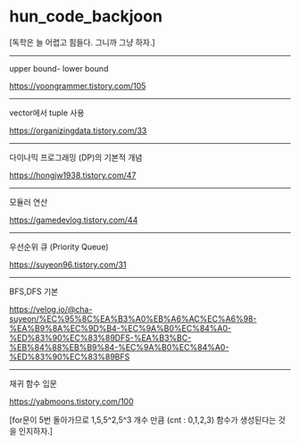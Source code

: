 # hun_code_backjoon

[독학은 늘 어렵고 힘들다. 그니까 그냥 하자.]


-------------------------

upper bound- lower bound

https://yoongrammer.tistory.com/105

----------------------------
vector에서 tuple 사용

https://organizingdata.tistory.com/33

-------------------------------

다이나믹 프로그래밍 (DP)의 기본적 개념

https://hongjw1938.tistory.com/47

--------------------

모듈러 연산

https://gamedevlog.tistory.com/44

-----------------------------

우선순위 큐 (Priority Queue) 

https://suyeon96.tistory.com/31

------------------------------

BFS,DFS 기본

https://velog.io/@cha-suyeon/%EC%95%8C%EA%B3%A0%EB%A6%AC%EC%A6%98-%EA%B9%8A%EC%9D%B4-%EC%9A%B0%EC%84%A0-%ED%83%90%EC%83%89DFS-%EA%B3%BC-%EB%84%88%EB%B9%84-%EC%9A%B0%EC%84%A0-%ED%83%90%EC%83%89BFS

-----------------------------

재귀 함수 입문

https://yabmoons.tistory.com/100

[for문이 5번 돌아가므로 1,5,5^2,5^3 개수 만큼 (cnt : 0,1,2,3) 함수가 생성된다는 것을 인지하자.]
